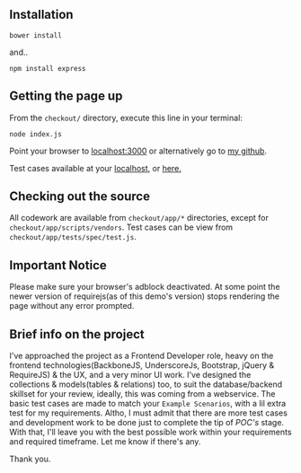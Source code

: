 ## Installation

```
bower install
```
and..
```
npm install express
```
## Getting the page up

From the `checkout/` directory, execute this line in your terminal:
```
node index.js
```
Point your browser to [localhost:3000](https://localhost:3000) or alternatively go to [my github](http://lukmanism.github.io/demos/checkout/#/users/1).

Test cases available at your [localhost](http://localhost:3000/app/tests/), or [here.](http://lukmanism.github.io/demos/checkout/app/tests/)

## Checking out the source

All codework are available from `checkout/app/*` directories, except for `checkout/app/scripts/vendors`. Test cases can be view from `checkout/app/tests/spec/test.js`.

## Important Notice

Please make sure your browser's adblock deactivated. At some point the newer version of requirejs(as of this demo's version) stops rendering the page without any error prompted.

## Brief info on the project

I've approached the project as a Frontend Developer role, heavy on the frontend technologies(BackboneJS, UnderscoreJs, Bootstrap, jQuery & RequireJS) & the UX, and a very minor UI work. I've designed the collections & models(tables & relations) too, to suit the database/backend skillset for your review, ideally, this was coming from a webservice. The basic test cases are made to match your `Example Scenarios`, with a lil extra test for my requirements. Altho, I must admit that there are more test cases and development work to be done just to complete the tip of *POC's* stage. With that, I'll leave you with the best possible work within your requirements and required timeframe. Let me know if there's any.

Thank you.
